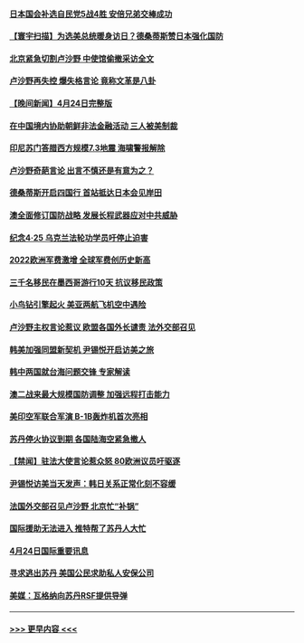 #### [日本国会补选自民党5战4胜 安倍兄弟交棒成功](../pages/prog202/a103698483.md?t=04251243) 
#### [【寰宇扫描】为选美总统暖身访日？德桑蒂斯赞日本强化国防](../pages/prog202/a103698401.md?t=04251243) 
#### [北京紧急切割卢沙野 中使馆偷撤采访全文](../pages/prog202/a103698353.md?t=04251243) 
#### [卢沙野再失控 爆失格言论 竟称文革是八卦](../pages/prog202/a103698399.md?t=04251243) 
#### [【晚间新闻】4月24日完整版](../pages/prog202/a103698363.md?t=04251243) 
#### [在中国境内协助朝鲜非法金融活动 三人被美制裁](../pages/prog202/a103698342.md?t=04251243) 
#### [印尼苏门答腊西方规模7.3地震 海啸警报解除](../pages/prog202/a103698323.md?t=04251243) 
#### [卢沙野奇葩言论 出言不慎还是有意为之？](../pages/prog202/a103698253.md?t=04251243) 
#### [德桑蒂斯开启四国行 首站抵达日本会见岸田](../pages/prog202/a103698246.md?t=04251243) 
#### [澳全面修订国防战略 发展长程武器应对中共威胁](../pages/prog202/a103698247.md?t=04251243) 
#### [纪念4‧25 乌克兰法轮功学员吁停止迫害](../pages/prog202/a103698249.md?t=04251243) 
#### [2022欧洲军费激增 全球军费创历史新高](../pages/prog202/a103698245.md?t=04251243) 
#### [三千名移民在墨西哥游行10天 抗议移民政策](../pages/prog202/a103698218.md?t=04251243) 
#### [小鸟钻引擎起火 美亚两航飞机空中遇险](../pages/prog202/a103698205.md?t=04251243) 
#### [卢沙野主权言论惹议 欧盟各国外长谴责 法外交部召见](../pages/prog202/a103698085.md?t=04251243) 
#### [韩美加强同盟新契机 尹锡悦开启访美之旅](../pages/prog202/a103698084.md?t=04251243) 
#### [韩中两国就台海问题交锋 专家解读](../pages/prog202/a103698087.md?t=04251243) 
#### [澳二战来最大规模国防调整 加强远程打击能力](../pages/prog202/a103698088.md?t=04251243) 
#### [美印空军联合军演 B-1B轰炸机首次亮相](../pages/prog202/a103698105.md?t=04251243) 
#### [苏丹停火协议到期 各国陆海空紧急撤人](../pages/prog202/a103698089.md?t=04251243) 
#### [【禁闻】驻法大使言论惹众怒 80欧洲议员吁驱逐](../pages/prog202/a103698011.md?t=04251243) 
#### [尹锡悦访美当天发声：韩日关系正常化刻不容缓](../pages/prog202/a103698017.md?t=04251243) 
#### [法国外交部召见卢沙野 北京忙“补锅”](../pages/prog202/a103698007.md?t=04251243) 
#### [国际援助无法进入 推特帮了苏丹人大忙](../pages/prog202/a103697847.md?t=04251243) 
#### [4月24日国际重要讯息](../pages/prog202/a103697890.md?t=04251243) 
#### [寻求逃出苏丹 美国公民求助私人安保公司](../pages/prog202/a103697837.md?t=04251243) 
#### [美媒：瓦格纳向苏丹RSF提供导弹](../pages/prog202/a103697832.md?t=04251243) 

----
#### [ >>> 更早内容 <<< ](../indexes/prog202-earlier.md)
